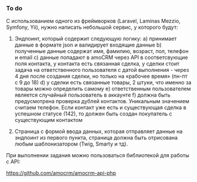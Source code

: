 ### To do
С использованием одного из фреймворков (Laravel, Laminas Mezzio, Symfony, Yii), нужно написать небольшой сервис, у которого будут:

1. Эндпоинт, который содержит следующую логику:
 a) принимает данные в формате json и валидирует входящие данные
 b) полученные данные содержат имя, фамилию, возраст, пол, телефон и email
 c) данные попадают в amoCRM через API в соответсвующие поля контакта, у контакта есть связанная сделка, у сделки стоит задача на ответственного пользователя с датой выполнения - через 4 дня после создания сделки, но только на «рабочее время» (пн-пт с 9 до 18)
 d) у сделки есть связанные товары, 2 штуки, что именно за товары можно определить самому
 e) ответственным пользователем является случайный пользователь в аккаунте
 f) должна быть предусмотрена проверка дублей контактов. Уникальным значением считаем телефон. Если контакт уже есть и существующая сделка в успешном статусе (142), то должен быть создан покупатель с существующим контактом

2. Страница с формой ввода данных, которая отправляет данные на эндпоинт из первого пункта, страница должна быть отрисована любым шаблонизатором (Twig, Smarty и тд).


При выполнении задания можно пользоваться библиотекой для работы с API:

https://github.com/amocrm/amocrm-api-php